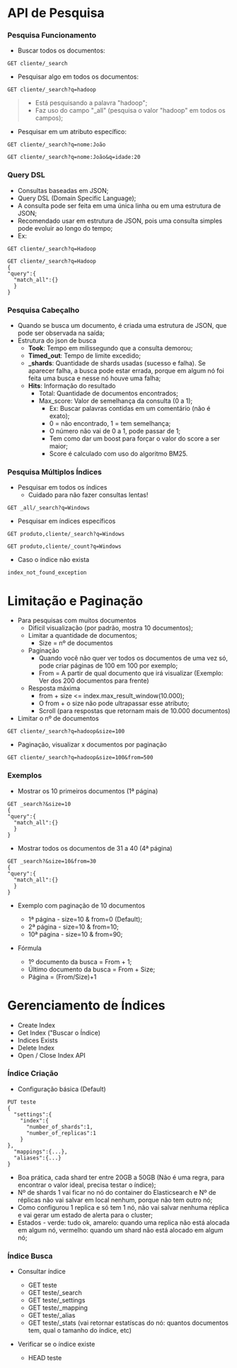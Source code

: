 # API de Pesquisa

### Pesquisa Funcionamento

- Buscar todos os documentos:
```
GET cliente/_search
```
- Pesquisar algo em todos os documentos:  
```
GET cliente/_search?q=hadoop
```  
> - Está pesquisando a palavra "hadoop";  
> - Faz uso do campo "_all" (pesquisa o valor "hadoop" em todos os campos);  
  
- Pesquisar em um atributo específico:
```
GET cliente/_search?q=nome:João
```
```
GET cliente/_search?q=nome:João&q=idade:20
```
### Query DSL

- Consultas baseadas em JSON;
- Query DSL (Domain Specific Language);
- A consulta pode ser feita em uma única linha ou em uma estrutura de JSON;
- Recomendado usar em estrutura de JSON, pois uma consulta simples pode evoluir ao longo do tempo;
- Ex:
```
GET cliente/_search?q=Hadoop
```
```
GET cliente/_search?q=Hadoop
{
"query":{
  "match_all":{}
  }
}
```
### Pesquisa Cabeçalho

- Quando se busca um documento, é criada uma estrutura de JSON, que pode ser observada na saída;
- Estrutura do json de busca
  - **Took**: Tempo em milissegundo que a consulta demorou;
  - **Timed_out**: Tempo de limite excedido;
  - **_shards**: Quantidade de shards usadas (sucesso e falha). Se aparecer falha, a busca pode estar errada, porque em algum nó foi feita uma busca e nesse nó houve uma falha;
  - **Hits**: Informação do resultado
    - Total: Quantidade de documentos encontrados;
    - Max_score: Valor de semelhança da consulta (0 a 1);
      - Ex: Buscar palavras contidas em um comentário (não é exato);
      - 0 = não encontrado, 1 = tem semelhança;
      - O número não vai de 0 a 1, pode passar de 1;
      - Tem como dar um boost para forçar o valor do score a ser maior;
      - Score é calculado com uso do algoritmo BM25.  

### Pesquisa Múltiplos Índices

- Pesquisar em todos os índices
  - Cuidado para não fazer consultas lentas!
```
GET _all/_search?q=Windows
```

- Pesquisar em índices específicos
```
GET produto,cliente/_search?q=Windows
```
```
GET produto,cliente/_count?q=Windows
```
- Caso o índice não exista
```
index_not_found_exception
```

# Limitação e Paginação
- Para pesquisas com muitos documentos
  - Difícil visualização (por padrão, mostra 10 documentos);
  - Limitar a quantidade de documentos;
    - Size = nº de documentos
  - Paginação
    - Quando você não quer ver todos os documentos de uma vez só, pode criar páginas de 100 em 100 por exemplo; 
    - From = A partir de qual documento que irá visualizar (Exemplo: Ver dos 200 documentos para frente)
  - Resposta máxima
    - from + size <= index.max_result_window(10.000);
    - O from + o size não pode ultrapassar esse atributo;
    - Scroll (para respostas que retornam mais de 10.000 documentos)
- Limitar o nº de documentos
```
GET cliente/_search?q=hadoop&size=100
```
- Paginação, visualizar x documentos por paginação
```
GET cliente/_search?q=hadoop&size=100&from=500
```
### Exemplos

- Mostrar os 10 primeiros documentos (1ª página)
```
GET _search?&size=10
{
"query":{
  "match_all":{}
  }
}
```
- Mostrar todos os documentos de 31 a 40 (4ª página)
```
GET _search?&size=10&from=30
{
"query":{
  "match_all":{}
  }
}
```
- Exemplo com paginação de 10 documentos
  - 1ª página - size=10 & from=0 (Default);
  - 2ª página - size=10 & from=10;
  - 10ª página - size=10 & from=90;

- Fórmula
  - 1º documento da busca = From + 1;
  - Último documento da busca = From + Size;
  - Página = (From/Size)+1

# Gerenciamento de Índices

- Create Index
- Get Index ("Buscar o Índice)
- Indices Exists
- Delete Index
- Open / Close Index API

### Índice Criação

- Configuração básica (Default)

```
PUT teste
{
  "settings":{
    "index":{
      "number_of_shards":1,
      "number_of_replicas":1
    }
},
  "mappings":{...},
  "aliases":{...}
}
```
- Boa prática, cada shard ter entre 20GB a 50GB (Não é uma regra, para encontrar o valor ideal, precisa testar o índice);
- Nº de shards 1 vai ficar no nó do container do Elasticsearch e Nº de réplicas não vai salvar em local nenhum, porque não tem outro nó;
- Como configurou 1 replica e só tem 1 nó, não vai salvar nenhuma réplica e vai gerar um estado de alerta para o cluster;
- Estados - verde: tudo ok, amarelo: quando uma replica não está alocada em algum nó, vermelho: quando um shard não está alocado em algum nó;

### Índice Busca

- Consultar índice
  - GET teste
  - GET teste/_search
  - GET teste/_settings
  - GET teste/_mapping
  - GET teste/_alias
  - GET teste/_stats (vai retornar estatíscas do nó: quantos documentos tem, qual o tamanho do índice, etc)

- Verificar se o índice existe
  - HEAD teste

